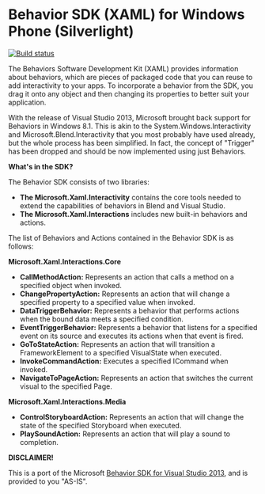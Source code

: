 # Behavior SDK (XAML) for Windows Phone (Silverlight)

[![Build status](https://ci.appveyor.com/api/projects/status/yfct5fihd1i7cp5c)](https://ci.appveyor.com/project/ismaelhamed/behavior-sdk-wp)

The Behaviors Software Development Kit (XAML) provides information about behaviors, which are pieces of packaged code that you can reuse to add interactivity to your apps. To incorporate a behavior from the SDK, you drag it onto any object and then changing its properties to better suit your application.

With the release of Visual Studio 2013, Microsoft brought back support for Behaviors in Windows 8.1. This is akin to the System.Windows.Interactivity and Microsoft.Blend.Interactivity that you most probably have used already, but the whole process has been simplified. In fact, the concept of "Trigger" has been dropped and should be now implemented using just Behaviors.

**What's in the SDK?**

The Behavior SDK consists of two libraries:

- **The Microsoft.Xaml.Interactivity** contains the core tools needed to extend the capabilities of behaviors in Blend and Visual Studio.
- **The Microsoft.Xaml.Interactions** includes new built-in behaviors and actions.

The list of Behaviors and Actions contained in the Behavior SDK is as follows:

**Microsoft.Xaml.Interactions.Core**

- **CallMethodAction:** Represents an action that calls a method on a specified object when invoked.
- **ChangePropertyAction:** Represents an action that will change a specified property to a specified value when invoked.
- **DataTriggerBehavior:** Represents a behavior that performs actions when the bound data meets a specified condition.
- **EventTriggerBehavior:** Represents a behavior that listens for a specified event on its source and executes its actions when that event is fired.
- **GoToStateAction:** Represents an action that will transition a FrameworkElement to a specified VisualState when executed.
- **InvokeCommandAction:** Executes a specified ICommand when invoked.
- **NavigateToPageAction:** Represents an action that switches the current visual to the specified Page.

**Microsoft.Xaml.Interactions.Media**

- **ControlStoryboardAction:** Represents an action that will change the state of the specified Storyboard when executed.
- **PlaySoundAction:** Represents an action that will play a sound to completion.

**DISCLAIMER!**

This is a port of the Microsoft [Behavior SDK for Visual Studio 2013](http://msdn.microsoft.com/en-us/library/dn457340.aspx), and is provided to you "AS-IS".



